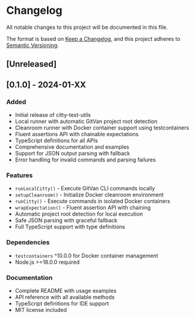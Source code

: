 # Changelog

All notable changes to this project will be documented in this file.

The format is based on [Keep a Changelog](https://keepachangelog.com/en/1.0.0/),
and this project adheres to [Semantic Versioning](https://semver.org/spec/v2.0.0.html).

## [Unreleased]

## [0.1.0] - 2024-01-XX

### Added
- Initial release of citty-test-utils
- Local runner with automatic GitVan project root detection
- Cleanroom runner with Docker container support using testcontainers
- Fluent assertions API with chainable expectations
- TypeScript definitions for all APIs
- Comprehensive documentation and examples
- Support for JSON output parsing with fallback
- Error handling for invalid commands and parsing failures

### Features
- `runLocalCitty()` - Execute GitVan CLI commands locally
- `setupCleanroom()` - Initialize Docker cleanroom environment
- `runCitty()` - Execute commands in isolated Docker containers
- `wrapExpectation()` - Fluent assertion API with chaining
- Automatic project root detection for local execution
- Safe JSON parsing with graceful fallback
- Full TypeScript support with type definitions

### Dependencies
- `testcontainers` ^10.0.0 for Docker container management
- Node.js >=18.0.0 required

### Documentation
- Complete README with usage examples
- API reference with all available methods
- TypeScript definitions for IDE support
- MIT license included
